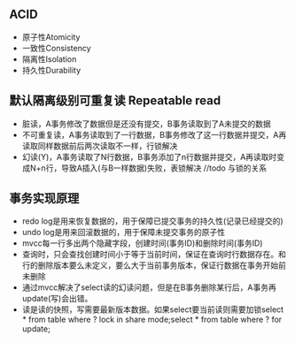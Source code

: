 ## ACID
* 原子性Atomicity
* 一致性Consistency
* 隔离性Isolation
* 持久性Durability
## 默认隔离级别可重复读 Repeatable read
* 脏读，A事务修改了数据但是还没有提交，B事务读取到了A未提交的数据
* 不可重复读，A事务读取到了一行数据，B事务修改了这一行数据并提交，A再读取同样数据前后两次读取不一样，行锁解决
* 幻读(Y)，A事务读取了N行数据，B事务添加了n行数据并提交，A再读取时变成N+n行，导致A插入(与B一样数据)失败，表锁解决
//todo 与锁的关系
## 事务实现原理
* redo log是用来恢复数据的，用于保障已提交事务的持久性(记录已经提交的)
* undo log是用来回滚数据的，用于保障未提交事务的原子性
* mvcc每一行多出两个隐藏字段，创建时间(事务ID)和删除时间(事务ID)
* 查询时，只会查找创建时间小于等于当前时间，保证在查询时行数据存在。和 行的删除版本要么未定义，要么大于当前事务版本，保证行数据在事务开始前未删除
* 通过mvcc解决了select读的幻读问题，但是在B事务删除某行后，A事务再update(写)会出错。
* 读是读的快照，写需要最新版本数据。如果select要当前读则需要加锁select * from table where ? lock in share mode;select * from table where ? for update;